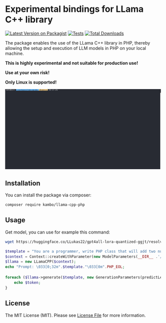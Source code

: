 # Experimental bindings for LLama C++ library

[![Latest Version on Packagist](https://img.shields.io/packagist/v/kambo/llama-cpp.svg?style=flat-square)](https://packagist.org/packages/kambo/llama-cpp)
[![Tests](https://img.shields.io/github/actions/workflow/status/kambo-1st/llama-cpp-php/run-tests.yml?branch=main&label=tests&style=flat-square)](https://github.com/kambo-1st/llama-cpp-php/actions/workflows/run-tests.yml)
[![Total Downloads](https://img.shields.io/packagist/dt/kambo/llama-cpp.svg?style=flat-square)](https://packagist.org/packages/kambo/llama-cpp)

The package enables the use of the LLama C++ library in PHP, thereby allowing the setup and execution of LLM models in PHP on your local machine.

**This is highly experimental and not suitable for production use!**

**Use at your own risk!**

**Only Linux is supported!**

![asciicast](llama-php.gif)

## Installation

You can install the package via composer:

```bash
composer require kambo/llama-cpp-php
```

## Usage

Get model, you can use for example this command:
```bash
wget https://huggingface.co/LLukas22/gpt4all-lora-quantized-ggjt/resolve/main/ggjt-model.bin
```

```php
$template = "You are a programmer, write PHP class that will add two numbers and print the result. Stop at class end.";
$context = Context::createWithParameter(new ModelParameters(__DIR__ .'/models/ggjt-model.bin'));
$llama = new LLamaCPP($context);
echo "Prompt: \033[0;32m".$template."\033[0m".PHP_EOL;

foreach ($llama->generate($template, new GenerationParameters(predictLength: 200)) as $token) {
    echo $token;
}
```

## License

The MIT License (MIT). Please see [License File](LICENSE.md) for more information.
